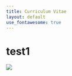 ```yaml
---
title: Curriculum Vitae
layout: default
use_fontawesome: true
---
```

# test1

<div class="row content-row">
<div class="col-6">
    <img src="{{ site.baseurl }}/images/alaska.jpeg">
</div>
<div class="col-6">
    <object width="100%" height="50%" data="https://docs.google.com/gview?embedded=true&url=gatesdupont.github.io/attachments/DupontCV.pdf">
</div
</div>
